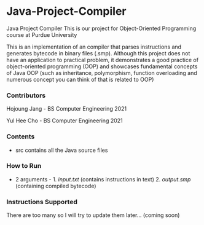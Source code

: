 # Java-Project-Compiler
Java Project Compiler
This is our project for Object-Oriented Programming course at Purdue University

This is an implementation of an compiler that parses instructions and generates bytecode in binary files (.smp).
Although this project does not have an application to practical problem, it demonstrates a good practice of object-oriented programming (OOP) and showcases fundamental concepts of Java OOP (such as inheritance, polymorphism, function overloading and numerous concept you can think of that is related to OOP)

### Contributors
Hojoung Jang - BS Computer Engineering 2021

Yul Hee Cho - BS Computer Engineering 2021

### Contents
- src 
contains all the Java source files

### How to Run
- 2 arguments - 1. *input.txt* (contains instructions in text)
                2. *output.smp* (containing compiled bytecode)

### Instructions Supported
There are too many so I will try to update them later... (coming soon)
